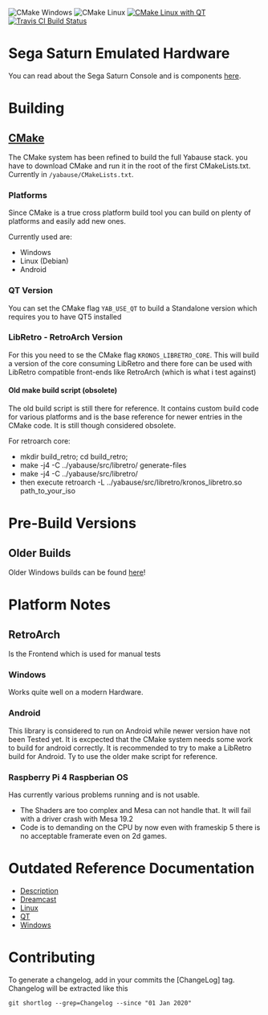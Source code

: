 ![CMake Windows](https://github.com/rob-ack/yabause/actions/workflows/cmake.windows.yml/badge.svg)
![CMake Linux](https://github.com/rob-ack/yabause/actions/workflows/cmake.linux.ubuntu.yml/badge.svg)
[![CMake Linux with QT](https://github.com/rob-ack/yabause/actions/workflows/cmake.linux.ubuntu.qt.yml/badge.svg)](https://github.com/rob-ack/yabause/actions/workflows/cmake.linux.ubuntu.qt.yml)
[![Travis CI Build Status](https://travis-ci.org/FCare/Kronos.svg?branch=extui-align)](https://travis-ci.org/github/FCare/Kronos)

# Sega Saturn Emulated Hardware

You can read about the Sega Saturn Console and is components [here](https://www.copetti.org/writings/consoles/sega-saturn/).

# Building

## [CMake](https://cmake.org/)

The CMake system has been refined to build the full Yabause stack.
you have to download CMake and run it in the root of the first CMakeLists.txt. Currently in `/yabause/CMakeLists.txt`.

### Platforms

Since CMake is a true cross platform build tool you can build on plenty of platforms and easily add new ones.

Currently used are:

- Windows
- Linux (Debian)
- Android

### QT Version

You can set the CMake flag `YAB_USE_QT` to build a Standalone version which requires you to have QT5 installed

### LibRetro - RetroArch Version

For this you need to se the CMake flag `KRONOS_LIBRETRO_CORE`. This will build a version of the core consuming LibRetro and there fore can be used with LibRetro compatible front-ends like RetroArch (which is what i test against)

#### Old make build script (obsolete)

The old build script is still there for reference. It contains custom build code for various platforms and is the base reference for newer entries in the CMake code. It is still though considered obsolete.

For retroarch core:

- mkdir build_retro; cd build_retro;
- make -j4 -C ../yabause/src/libretro/ generate-files
- make -j4 -C ../yabause/src/libretro/
- then execute retroarch -L ../yabause/src/libretro/kronos_libretro.so path_to_your_iso

# Pre-Build Versions

## Older Builds

Older Windows builds can be found [here](http://tradu-france.com/index.php?page=fullstory&id=676)!

# Platform Notes

## RetroArch

Is the Frontend which is used for manual tests

### Windows

Works quite well on a modern Hardware.

### Android

This library is considered to run on Android while newer version have not been Tested yet.
It is excpected that the CMake system needs some work to build for android correctly.
It is recommended to try to make a LibRetro build for Android. Ty to use the older make script for reference.

### Raspberry Pi 4 Raspberian OS

Has currently various problems running and is not usable.

- The Shaders are too complex and Mesa can not handle that. It will fail with a driver crash with Mesa 19.2
- Code is to demanding on the CPU by now even with frameskip 5 there is no acceptable framerate even on 2d games.

# Outdated Reference Documentation

- [Description](/yabause/blob/kronos-cmake_ci/yabause/README.DC)
- [Dreamcast](/yabause/blob/kronos-cmake_ci/yabause/README.DC)
- [Linux](/yabause/blob/kronos-cmake_ci/yabause/README.QT)
- [QT](/yabause/blob/kronos-cmake_ci/yabause/README.QT)
- [Windows](/yabause/blob/kronos-cmake_ci/yabause/README.WIN)

# Contributing

To generate a changelog, add in your commits the [ChangeLog] tag. Changelog will be extracted like this

  `git shortlog --grep=Changelog --since "01 Jan 2020"`
